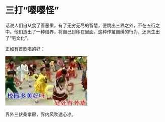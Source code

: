 # 三打“嘤嘤怪”

话说人们自从食了善恶果，有了无穷无尽的智慧，便跳出三界之外，不在五行之中。他们造出了一种结界，将自己封印在里面。这种作茧自缚的行为，还派生出了“宅文化”。

正如有首歌唱的好：

![xiaoyuanduomeihao](./img/xiaoyuanduomeihao.jpg)

界外三伏桑拿房，界内风吹透心凉。
